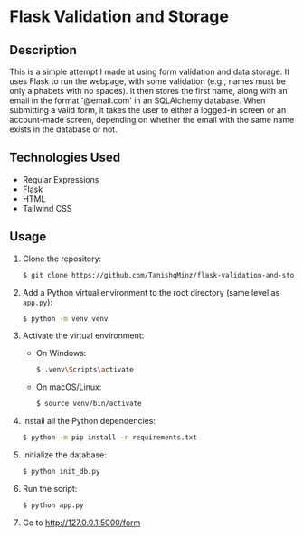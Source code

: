 
# Flask Validation and Storage

## Description

This is a simple attempt I made at using form validation and data storage. It uses Flask to run the webpage, with some validation (e.g., names must be only alphabets with no spaces). It then stores the first name, along with an email in the format '<firstname>@email.com' in an SQLAlchemy database. When submitting a valid form, it takes the user to either a logged-in screen or an account-made screen, depending on whether the email with the same name exists in the database or not.

## Technologies Used

- Regular Expressions
- Flask
- HTML
- Tailwind CSS

## Usage

1. Clone the repository:

    ```sh
    $ git clone https://github.com/TanishqMinz/flask-validation-and-storage/
    ```

2. Add a Python virtual environment to the root directory (same level as `app.py`):

    ```sh
    $ python -m venv venv
    ```

3. Activate the virtual environment:

    - On Windows:

        ```sh
        $ .venv\Scripts\activate
        ```

    - On macOS/Linux:

        ```sh
        $ source venv/bin/activate
        ```

4. Install all the Python dependencies:

    ```sh
    $ python -m pip install -r requirements.txt
    ```

5. Initialize the database:

    ```sh
    $ python init_db.py
    ```
    
6. Run the script:

    ```sh
    $ python app.py
    ```

7. Go to http://127.0.0.1:5000/form
